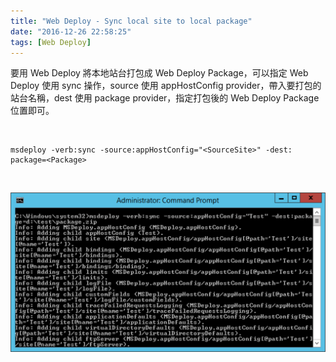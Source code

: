 ```yaml
---
title: "Web Deploy - Sync local site to local package"
date: "2016-12-26 22:58:25"
tags: [Web Deploy]
---
```



要用 Web Deploy 將本地站台打包成 Web Deploy Package，可以指定 Web Deploy 使用 sync 操作，source 使用 appHostConfig provider，帶入要打包的站台名稱，dest 使用 package provider，指定打包後的 Web Deploy Package 位置即可。

<!-- More -->

<br/>

    msdeploy -verb:sync -source:appHostConfig="<SourceSite>" -dest: package=<Package> 

<br/>


![1.png](1.png)

<br/>
